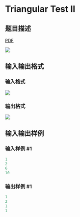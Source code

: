 # Triangular Test II

## 题目描述

[problemUrl]: https://uva.onlinejudge.org/index.php?option=com_onlinejudge&Itemid=8&category=866&page=show_problem&problem=4996

[PDF](https://uva.onlinejudge.org/external/130/p13098.pdf)

![](https://cdn.luogu.com.cn/upload/vjudge_pic/UVA13098/05ff0986e01cf16f0e485297add792c041510ff6.png)

## 输入输出格式

### 输入格式

![](https://cdn.luogu.com.cn/upload/vjudge_pic/UVA13098/acaad7ef835924e38be25ce26bece9e805f7b76f.png)

### 输出格式

![](https://cdn.luogu.com.cn/upload/vjudge_pic/UVA13098/5cb7ef0addbc8236f5bdb8c180b8e8115470c3ac.png)

## 输入输出样例

### 输入样例 #1

```cpp
1
2
6
10
```


### 输出样例 #1

```cpp
1
2
1
1
```


